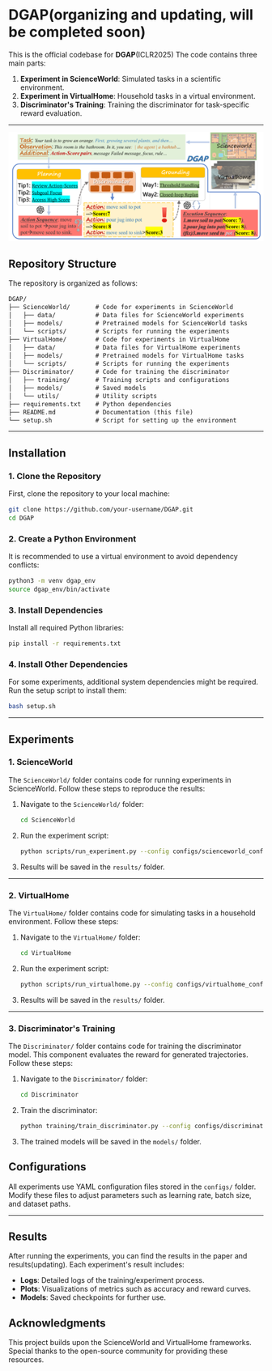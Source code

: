 # **DGAP(organizing and updating, will be completed soon)**
This is the official codebase for **DGAP**(ICLR2025)
The code contains three main parts:
1. **Experiment in ScienceWorld**: Simulated tasks in a scientific environment.
2. **Experiment in VirtualHome**: Household tasks in a virtual environment.
3. **Discriminator's Training**: Training the discriminator for task-specific reward evaluation.

---

![ScienceWorld Example](Discriminator/example.png)


## **Repository Structure**
The repository is organized as follows:

```
DGAP/
├── ScienceWorld/       # Code for experiments in ScienceWorld
│   ├── data/           # Data files for ScienceWorld experiments
│   ├── models/         # Pretrained models for ScienceWorld tasks
│   └── scripts/        # Scripts for running the experiments
├── VirtualHome/        # Code for experiments in VirtualHome
│   ├── data/           # Data files for VirtualHome experiments
│   ├── models/         # Pretrained models for VirtualHome tasks
│   └── scripts/        # Scripts for running the experiments
├── Discriminator/      # Code for training the discriminator
│   ├── training/       # Training scripts and configurations
│   ├── models/         # Saved models
│   └── utils/          # Utility scripts
├── requirements.txt    # Python dependencies
├── README.md           # Documentation (this file)
└── setup.sh            # Script for setting up the environment
```

---

## **Installation**

### **1. Clone the Repository**
First, clone the repository to your local machine:

```bash
git clone https://github.com/your-username/DGAP.git
cd DGAP
```

### **2. Create a Python Environment**
It is recommended to use a virtual environment to avoid dependency conflicts:

```bash
python3 -m venv dgap_env
source dgap_env/bin/activate
```

### **3. Install Dependencies**
Install all required Python libraries:

```bash
pip install -r requirements.txt
```

### **4. Install Other Dependencies**
For some experiments, additional system dependencies might be required. Run the setup script to install them:

```bash
bash setup.sh
```

---

## **Experiments**

### **1. ScienceWorld**
The `ScienceWorld/` folder contains code for running experiments in ScienceWorld. Follow these steps to reproduce the results:

1. Navigate to the `ScienceWorld/` folder:
   ```bash
   cd ScienceWorld
   ```
2. Run the experiment script:
   ```bash
   python scripts/run_experiment.py --config configs/scienceworld_config.yaml
   ```
3. Results will be saved in the `results/` folder.


---

### **2. VirtualHome**
The `VirtualHome/` folder contains code for simulating tasks in a household environment. Follow these steps:

1. Navigate to the `VirtualHome/` folder:
   ```bash
   cd VirtualHome
   ```
2. Run the experiment script:
   ```bash
   python scripts/run_virtualhome.py --config configs/virtualhome_config.yaml
   ```
3. Results will be saved in the `results/` folder.


---

### **3. Discriminator's Training**
The `Discriminator/` folder contains code for training the discriminator model. This component evaluates the reward for generated trajectories. Follow these steps:

1. Navigate to the `Discriminator/` folder:
   ```bash
   cd Discriminator
   ```
2. Train the discriminator:
   ```bash
   python training/train_discriminator.py --config configs/discriminator_config.yaml
   ```
3. The trained models will be saved in the `models/` folder.


## **Configurations**
All experiments use YAML configuration files stored in the `configs/` folder. Modify these files to adjust parameters such as learning rate, batch size, and dataset paths.

---

## **Results**
After running the experiments, you can find the results in the paper and results(updating). Each experiment's result includes:
- **Logs**: Detailed logs of the training/experiment process.
- **Plots**: Visualizations of metrics such as accuracy and reward curves.
- **Models**: Saved checkpoints for further use.


## **Acknowledgments**
This project builds upon the ScienceWorld and VirtualHome frameworks. Special thanks to the open-source community for providing these resources.
